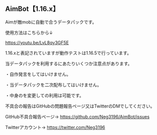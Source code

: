 ## AimBot【1.16.x】

Aimが敵mobに自動で合うデータパックです。

使用方法はこちらから↓

https://youtu.be/LvL8qy3GF5E

1.16.xと表記されていますが動作テストは1.16.5で行っています。

当データパックを利用するにあたりいくつか注意点があります。

・自作発言をしてはいけません。

・当データパックを二次配布してはいけません。

・中身のを変更しての利用は可能です。

不具合の報告はGitHubの問題報告ページ又はTwitterのDMでしてください。

GitHub不具合報告ページ→ https://github.com/Neg3196/AimBot/issues

Twitterアカウント→ https://twitter.com/Neg3196
